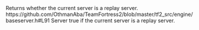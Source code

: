 <function name="IsReplay" parent="IServer" type="classfunc">
	<description>Returns whether the current server is a replay server.</description>
	<source>https://github.com/OthmanAba/TeamFortress2/blob/master/tf2_src/engine/baseserver.h#L91</source>
	<realm>Server</realm>
	<rets>
		<ret name="replay" type="bool">true if the current server is a replay server.</ret>
	</rets>
</function>